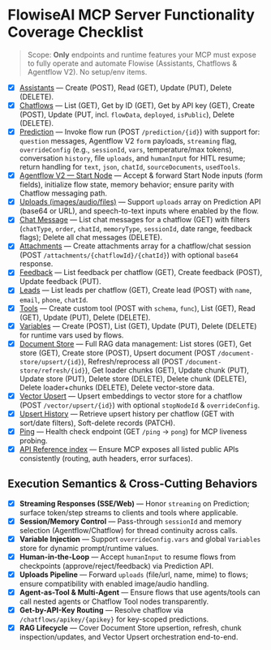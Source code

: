 # FlowiseAI MCP Server Functionality Coverage Checklist

> Scope: **Only** endpoints and runtime features your MCP must expose to fully operate and automate Flowise (Assistants, Chatflows & Agentflow V2). No setup/env items.

- [x] [Assistants](https://docs.flowiseai.com/api-reference/assistants) — Create (POST), Read (GET), Update (PUT), Delete (DELETE).
- [x] [Chatflows](https://docs.flowiseai.com/api-reference/chatflows) — List (GET), Get by ID (GET), Get by API key (GET), Create (POST), Update (PUT, incl. `flowData`, `deployed`, `isPublic`), Delete (DELETE).
- [x] [Prediction](https://docs.flowiseai.com/api-reference/prediction) — Invoke flow run (POST `/prediction/{id}`) with support for:
      `question` messages, Agentflow V2 `form` payloads, `streaming` flag, `overrideConfig` (e.g., `sessionId`, `vars`, temperature/max tokens), conversation `history`, file `uploads`, and `humanInput` for HITL resume; return handling for `text`, `json`, `chatId`, `sourceDocuments`, `usedTools`.
- [x] [Agentflow V2 — Start Node](https://docs.flowiseai.com/using-flowise/agentflowv2#id-1.-start-node) — Accept & forward Start Node inputs (form fields), initialize flow state, memory behavior; ensure parity with Chatflow messaging path.
- [x] [Uploads (images/audio/files)](https://docs.flowiseai.com/using-flowise/uploads) — Support `uploads` array on Prediction API (base64 or URL), and speech-to-text inputs where enabled by the flow.
- [x] [Chat Message](https://docs.flowiseai.com/api-reference/chat-message) — List chat messages for a chatflow (GET) with filters (`chatType`, `order`, `chatId`, `memoryType`, `sessionId`, date range, feedback flags); Delete all chat messages (DELETE).
- [x] [Attachments](https://docs.flowiseai.com/api-reference/attachments) — Create attachments array for a chatflow/chat session (POST `/attachments/{chatflowId}/{chatId}`) with optional `base64` response.
- [x] [Feedback](https://docs.flowiseai.com/api-reference/feedback) — List feedback per chatflow (GET), Create feedback (POST), Update feedback (PUT).
- [x] [Leads](https://docs.flowiseai.com/api-reference/leads) — List leads per chatflow (GET), Create lead (POST) with `name`, `email`, `phone`, `chatId`.
- [x] [Tools](https://docs.flowiseai.com/api-reference/tools) — Create custom tool (POST with `schema`, `func`), List (GET), Read (GET), Update (PUT), Delete (DELETE).
- [x] [Variables](https://docs.flowiseai.com/api-reference/variables) — Create (POST), List (GET), Update (PUT), Delete (DELETE) for runtime vars used by flows.
- [x] [Document Store](https://docs.flowiseai.com/api-reference/document-store) — Full RAG data management:
      List stores (GET), Get store (GET), Create store (POST), Upsert document (POST `/document-store/upsert/{id}`), Refresh/reprocess all (POST `/document-store/refresh/{id}`), Get loader chunks (GET), Update chunk (PUT), Update store (PUT), Delete store (DELETE), Delete chunk (DELETE), Delete loader+chunks (DELETE), Delete vector-store data.
- [x] [Vector Upsert](https://docs.flowiseai.com/api-reference/vector-upsert) — Upsert embeddings to vector store for a chatflow (POST `/vector/upsert/{id}`) with optional `stopNodeId` & `overrideConfig`.
- [x] [Upsert History](https://docs.flowiseai.com/api-reference/upsert-history) — Retrieve upsert history per chatflow (GET with sort/date filters), Soft-delete records (PATCH).
- [x] [Ping](https://docs.flowiseai.com/api-reference/ping) — Health check endpoint (GET `/ping` → `pong`) for MCP liveness probing.
- [x] [API Reference index](https://docs.flowiseai.com/api-reference) — Ensure MCP exposes all listed public APIs consistently (routing, auth headers, error surfaces).

## Execution Semantics & Cross-Cutting Behaviors

- [x] **Streaming Responses (SSE/Web)** — Honor `streaming` on Prediction; surface token/step streams to clients and tools where applicable.
- [x] **Session/Memory Control** — Pass-through `sessionId` and memory selection (Agentflow/Chatflow) for thread continuity across calls.
- [x] **Variable Injection** — Support `overrideConfig.vars` and global `Variables` store for dynamic prompt/runtime values.
- [x] **Human-in-the-Loop** — Accept `humanInput` to resume flows from checkpoints (approve/reject/feedback) via Prediction API.
- [x] **Uploads Pipeline** — Forward `uploads` (file/url, name, mime) to flows; ensure compatibility with enabled image/audio handling.
- [x] **Agent-as-Tool & Multi-Agent** — Ensure flows that use agents/tools can call nested agents or Chatflow Tool nodes transparently.
- [x] **Get-by-API-Key Routing** — Resolve chatflow via `/chatflows/apikey/{apikey}` for key-scoped predictions.
- [x] **RAG Lifecycle** — Cover Document Store upsertion, refresh, chunk inspection/updates, and Vector Upsert orchestration end-to-end.
